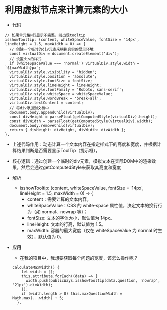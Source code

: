 # 利用虚拟节点来计算元素的大小
- 代码
```
// 如果单元格N行显示不完整，则出现tooltip
isshowTooltip: (content, whiteSpaceValue, fontSize = '14px', lineHeight = 1.5, maxWidth = 0) => {
  // 创建一个临时的div元素来模拟真实的显示环境
  const virtualDiv = document.createElement('div');
  // 设置div的样式
  if (whiteSpaceValue === 'normal') virtualDiv.style.width = `${maxWidth}px`;
  virtualDiv.style.visibility = 'hidden';
  virtualDiv.style.position = 'absolute';
  virtualDiv.style.fontSize = fontSize;
  virtualDiv.style.lineHeight = lineHeight;
  virtualDiv.style.fontFamily = 'Roboto, sans-serif';      
  virtualDiv.style.whiteSpace = whiteSpaceValue;
  virtualDiv.style.wordBreak = 'break-all';
  virtualDiv.textContent = content;
  // 将div添加到文档中
  document.body.appendChild(virtualDiv);
  const divHeight = parseFloat(getComputedStyle(virtualDiv).height);
  const divWidth = parseFloat(getComputedStyle(virtualDiv).width);
  document.body.removeChild(virtualDiv);
  return { divHeight: divHeight, divWidth: divWidth };
},
```
- 上述代码作用：动态计算一个文本内容在指定样式下的高度和宽度，并根据计算结果判断是否需要显示ToolTip（提示框），
- 核心逻辑：通过创建一个临时的div元素，模拟文本在实际DOM中的渲染效果，然后会通过getComputedStyle来获取其高度和宽度
- 解析
  - isshowTooltip: (content, whiteSpaceValue, fontSize = '14px', lineHeight = 1.5, maxWidth = 0) => {
    - content：需要计算的文本内容。
    - whiteSpaceValue：CSS 的 white-space 属性值，决定文本的换行行为（如 normal、nowrap 等）；
    - fontSize: 文本的字体大小，默认值为 14px。
    - lineHeight: 文本的行高，默认值为 1.5。
    - maxWidth: 容器的最大宽度（仅在 whiteSpaceValue 为 normal 时生效），默认值为 0。

- **应用**
  - 在我的项目中，我想要获取每个问题的宽度，该怎么操作呢？
  ```
  calculateMaxWidth() {
      let width = [];
      this.attribute.forEach((data) => {
        width.push(publicWays.isshowTooltip(data.question, 'nowrap', '21px').divWidth);
      });
      if (width.length > 0) this.maxQuestionWidth = Math.max(...width) + 5;
    },
  ```

  

